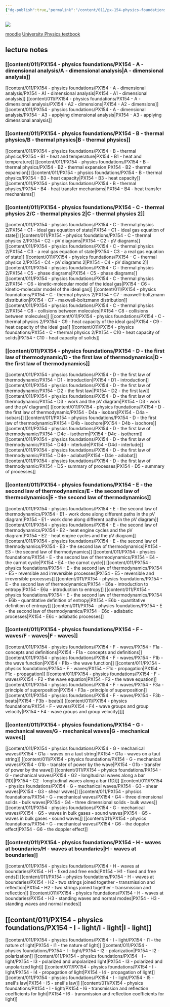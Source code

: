 ```yaml
---
{"dg-publish":true,"permalink":"/content/011/px-154-physics-foundations/px-154-0-physics-foundations/","created":"2024-11-25T10:50:32.000+00:00","updated":"2024-11-27T22:49:03.381+00:00"}
---
```


<img src = "https://i.pinimg.com/originals/a7/68/76/a76876b05cc5767ce6ce5c59abceb7e4.gif" class = "banner">

[moodle](https://moodle.warwick.ac.uk/course/view.php?id=61266)
[University Physics textbook](https://plus.pearson.com/courses/warwick71800/products/154533/pages/0?locale=)

## lecture notes
### [[content/011/PX154 - physics foundations/PX154 - A - dimensional analysis/A - dimensional analysis\|A - dimensional analysis]]
[[content/011/PX154 - physics foundations/PX154 - A - dimensional analysis/PX154 - A1 - dimensional analysis\|PX154 - A1 - dimensional analysis]]
[[content/011/PX154 - physics foundations/PX154 - A - dimensional analysis/PX154 - A2 - dimensions\|PX154 - A2 - dimensions]]
[[content/011/PX154 - physics foundations/PX154 - A - dimensional analysis/PX154 - A3 - applying dimensional analysis\|PX154 - A3 - applying dimensional analysis]]
### [[content/011/PX154 - physics foundations/PX154 - B - thermal physics/B - thermal physics\|B - thermal physics]]
[[content/011/PX154 - physics foundations/PX154 - B - thermal physics/PX154 - B1 - heat and temperature\|PX154 - B1 - heat and temperature]]
[[content/011/PX154 - physics foundations/PX154 - B - thermal physics/PX154 - B2 - thermal expansion\|PX154 - B2 - thermal expansion]]
[[content/011/PX154 - physics foundations/PX154 - B - thermal physics/PX154 - B3 - heat capacity\|PX154 - B3 - heat capacity]]
[[content/011/PX154 - physics foundations/PX154 - B - thermal physics/PX154 - B4 - heat transfer mechanisms\|PX154 - B4 - heat transfer mechanisms]]
### [[content/011/PX154 - physics foundations/PX154 - C - thermal physics 2/C - thermal physics 2\|C - thermal physics 2]]
[[content/011/PX154 - physics foundations/PX154 - C - thermal physics 2/PX154 - C1 - ideal gas equation of state\|PX154 - C1 - ideal gas equation of state]]
[[content/011/PX154 - physics foundations/PX154 - C - thermal physics 2/PX154 - C2 - pV diagrams\|PX154 - C2 - pV diagrams]]
[[content/011/PX154 - physics foundations/PX154 - C - thermal physics 2/PX154 - C3 - a real gas equation of state\|PX154 - C3 - a real gas equation of state]]
[[content/011/PX154 - physics foundations/PX154 - C - thermal physics 2/PX154 - C4 - pV diagrams 2\|PX154 - C4 - pV diagrams 2]]
[[content/011/PX154 - physics foundations/PX154 - C - thermal physics 2/PX154 - C5 - phase diagrams\|PX154 - C5 - phase diagrams]]
[[content/011/PX154 - physics foundations/PX154 - C - thermal physics 2/PX154 - C6 - kinetic-molecular model of the ideal gas\|PX154 - C6 - kinetic-molecular model of the ideal gas]]
[[content/011/PX154 - physics foundations/PX154 - C - thermal physics 2/PX154 - C7 - maxwell-boltzmann distribution\|PX154 - C7 - maxwell-boltzmann distribution]]
[[content/011/PX154 - physics foundations/PX154 - C - thermal physics 2/PX154 - C8 - collisions between molecules\|PX154 - C8 - collisions between molecules]]
[[content/011/PX154 - physics foundations/PX154 - C - thermal physics 2/PX154 - C9 - heat capacity of the ideal gas\|PX154 - C9 - heat capacity of the ideal gas]]
[[content/011/PX154 - physics foundations/PX154 - C - thermal physics 2/PX154 - C10 - heat capacity of solids\|PX154 - C10 - heat capacity of solids]]
### [[content/011/PX154 - physics foundations/PX154 - D - the first law of thermodynamic/D - the first law of thermodynamics\|D - the first law of thermodynamics]]
[[content/011/PX154 - physics foundations/PX154 - D - the first law of thermodynamic/PX154 - D1 - introduction\|PX154 - D1 - introduction]]
[[content/011/PX154 - physics foundations/PX154 - D - the first law of thermodynamic/PX154 - D2 - the first law\|PX154 - D2 - the first law]]
[[content/011/PX154 - physics foundations/PX154 - D - the first law of thermodynamic/PX154 - D3 - work and the pV diagram\|PX154 - D3 - work and the pV diagram]]
[[content/011/PX154 - physics foundations/PX154 - D - the first law of thermodynamic/PX154 - D4a - isobars\|PX154 - D4a - isobars]]
[[content/011/PX154 - physics foundations/PX154 - D - the first law of thermodynamic/PX154 - D4b - isochore\|PX154 - D4b - isochore]]
[[content/011/PX154 - physics foundations/PX154 - D - the first law of thermodynamic/PX154 - D4c - isotherm\|PX154 - D4c - isotherm]]
[[content/011/PX154 - physics foundations/PX154 - D - the first law of thermodynamic/PX154 - D4d - interlude\|PX154 - D4d - interlude]]
[[content/011/PX154 - physics foundations/PX154 - D - the first law of thermodynamic/PX154 - D4e - adiabat\|PX154 - D4e - adiabat]]
[[content/011/PX154 - physics foundations/PX154 - D - the first law of thermodynamic/PX154 - D5 - summary of processes\|PX154 - D5 - summary of processes]]
### [[content/011/PX154 - physics foundations/PX154 - E - the second law of thermodynamics/E - the second law of thermodynamics\|E - the second law of thermodynamics]]
[[content/011/PX154 - physics foundations/PX154 - E - the second law of thermodynamics/PX154 - E1 - work done along different paths in the pV diagram\|PX154 - E1 - work done along different paths in the pV diagram]]
[[content/011/PX154 - physics foundations/PX154 - E - the second law of thermodynamics/PX154 - E2 - heat engine cycles and the pV diagram\|PX154 - E2 - heat engine cycles and the pV diagram]]
[[content/011/PX154 - physics foundations/PX154 - E - the second law of thermodynamics/PX154 - E3 - the second law of thermodynamics\|PX154 - E3 - the second law of thermodynamics]]
[[content/011/PX154 - physics foundations/PX154 - E - the second law of thermodynamics/PX154 - E4 - the carnot cycle\|PX154 - E4 - the carnot cycle]]
[[content/011/PX154 - physics foundations/PX154 - E - the second law of thermodynamics/PX154 - E5 - reversible and irreversible processes\|PX154 - E5 - reversible and irreversible processes]]
[[content/011/PX154 - physics foundations/PX154 - E - the second law of thermodynamics/PX154 - E6a - introduction to entropy\|PX154 - E6a - introduction to entropy]]
[[content/011/PX154 - physics foundations/PX154 - E - the second law of thermodynamics/PX154 - E6b - quantitative definition of entropy\|PX154 - E6b - quantitative definition of entropy]]
[[content/011/PX154 - physics foundations/PX154 - E - the second law of thermodynamics/PX154 - E6c - adiabatic processes\|PX154 - E6c - adiabatic processes]]
### [[content/011/PX154 - physics foundations/PX154 - F - waves/F - waves\|F - waves]]
[[content/011/PX154 - physics foundations/PX154 - F - waves/PX154 - F1a - concepts and definitions\|PX154 - F1a - concepts and definitions]]
[[content/011/PX154 - physics foundations/PX154 - F - waves/PX154 - F1b - the wave function\|PX154 - F1b - the wave function]]
[[content/011/PX154 - physics foundations/PX154 - F - waves/PX154 - F1c - propagation\|PX154 - F1c - propagation]]
[[content/011/PX154 - physics foundations/PX154 - F - waves/PX154 - F2 - the wave equation\|PX154 - F2 - the wave equation]]
[[content/011/PX154 - physics foundations/PX154 - F - waves/PX154 - F3a - principle of superposition\|PX154 - F3a - principle of superposition]]
[[content/011/PX154 - physics foundations/PX154 - F - waves/PX154 - F3b - beats\|PX154 - F3b - beats]]
[[content/011/PX154 - physics foundations/PX154 - F - waves/PX154 - F4 - wave groups and group velocity\|PX154 - F4 - wave groups and group velocity]]]]
### [[content/011/PX154 - physics foundations/PX154 - G - mechanical waves/G - mechanical waves\|G - mechanical waves]]
[[content/011/PX154 - physics foundations/PX154 - G - mechanical waves/PX154 - G1a - waves on a taut string\|PX154 - G1a - waves on a taut string]]
[[content/011/PX154 - physics foundations/PX154 - G - mechanical waves/PX154 - G1b - transfer of power by the wave\|PX154 - G1b - transfer of power by the wave]]
[[content/011/PX154 - physics foundations/PX154 - G - mechanical waves/PX154 - G2 - longitudinal waves along a bar (1D)\|PX154 - G2 - longitudinal waves along a bar (1D)]]
[[content/011/PX154 - physics foundations/PX154 - G - mechanical waves/PX154 - G3 - shear waves\|PX154 - G3 - shear waves]]
[[content/011/PX154 - physics foundations/PX154 - G - mechanical waves/PX154 - G4 - three dimensional solids - bulk waves\|PX154 - G4 - three dimensional solids - bulk waves]]
[[content/011/PX154 - physics foundations/PX154 - G - mechanical waves/PX154 - G5 - waves in bulk gases - sound waves\|PX154 - G5 - waves in bulk gases - sound waves]]
[[content/011/PX154 - physics foundations/PX154 - G - mechanical waves/PX154 - G6 - the doppler effect\|PX154 - G6 - the doppler effect]]
### [[content/011/PX154 - physics foundations/PX154 - H - waves at boundaries/H - waves at boundaries\|H - waves at boundaries]]
[[content/011/PX154 - physics foundations/PX154 - H - waves at boundaries/PX154 - H1 - fixed and free ends\|PX154 - H1 - fixed and free ends]]
[[content/011/PX154 - physics foundations/PX154 - H - waves at boundaries/PX154 - H2 - two strings joined together - transmission and reflection\|PX154 - H2 - two strings joined together - transmission and reflection]]
[[content/011/PX154 - physics foundations/PX154 - H - waves at boundaries/PX154 - H3 - standing waves and normal modes\|PX154 - H3 - standing waves and normal modes]]
## [[content/011/PX154 - physics foundations/PX154 - I - light/I - light\|I - light]]
[[content/011/PX154 - physics foundations/PX154 - I - light/PX154 - I1 - the nature of light\|PX154 - I1 - the nature of light]]
[[content/011/PX154 - physics foundations/PX154 - I - light/PX154 - I2 - polarization\|PX154 - I2 - polarization]]
[[content/011/PX154 - physics foundations/PX154 - I - light/PX154 - I3 - polarized and unpolarized light\|PX154 - I3 - polarized and unpolarized light]]
[[content/011/PX154 - physics foundations/PX154 - I - light/PX154 - I4 - propagation of light\|PX154 - I4 - propagation of light]]
[[content/011/PX154 - physics foundations/PX154 - I - light/PX154 - I5 - snell's law\|PX154 - I5 - snell's law]]
[[content/011/PX154 - physics foundations/PX154 - I - light/PX154 - I6 - transmission and reflection coefficients for light\|PX154 - I6 - transmission and reflection coefficients for light]]
